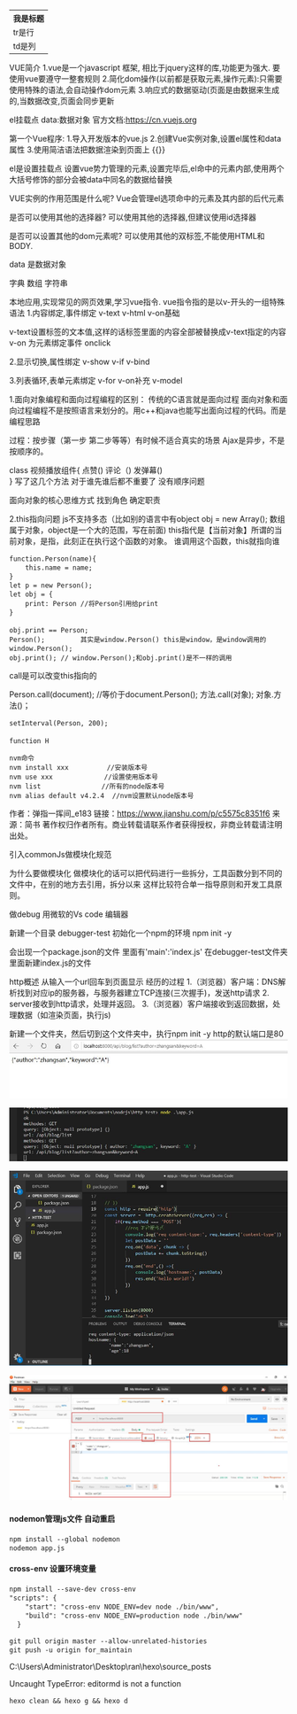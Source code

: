 <table>
        <tr><th>我是标题</th></tr>
        <tr><td>tr是行</td></tr>
        <tr><td>td是列</td></tr>
</table>

VUE简介
1.vue是一个javascript 框架, 相比于jquery这样的库,功能更为强大.
要使用vue要遵守一整套规则
2.简化dom操作(以前都是获取元素,操作元素):只需要使用特殊的语法,会自动操作dom元素
3.响应式的数据驱动(页面是由数据来生成的,当数据改变,页面会同步更新

el挂载点
data:数据对象
官方文档:https://cn.vuejs.org

第一个Vue程序:
1.导入开发版本的vue.js
2.创建Vue实例对象,设置el属性和data属性
3.使用简洁语法把数据渲染到页面上  {{}}

el是设置挂载点
设置vue势力管理的元素,设置完毕后,el命中的元素内部,使用两个大括号修饰的部分会被data中同名的数据给替换


VUE实例的作用范围是什么呢?
	Vue会管理el选项命中的元素及其内部的后代元素
	
是否可以使用其他的选择器?
	可以使用其他的选择器,但建议使用id选择器
	
是否可以设置其他的dom元素呢?
	可以使用其他的双标签,不能使用HTML和BODY.


data 是数据对象

字典  数组  字符串



本地应用,实现常见的网页效果,学习vue指令.
vue指令指的是以v-开头的一组特殊语法
1.内容绑定,事件绑定
v-text  v-html  v-on基础

v-text设置标签的文本值,这样的话标签里面的内容全部被替换成v-text指定的内容
v-on 为元素绑定事件
	onclick
	

2.显示切换,属性绑定
v-show  v-if  v-bind

3.列表循环,表单元素绑定
v-for  v-on补充 v-model

1.面向对象编程和面向过程编程的区别：
传统的C语言就是面向过程
面向对象和面向过程编程不是按照语言来划分的。用c++和java也能写出面向过程的代码。而是编程思路

过程：按步骤（第一步  第二步等等）有时候不适合真实的场景
Ajax是异步，不是按顺序的。

class 视频播放组件{
	点赞()
	评论（)
	发弹幕()	
	}
写了这几个方法 对于谁先谁后都不重要了  没有顺序问题


面向对象的核心思维方式  找到角色 确定职责

2.this指向问题
js不支持多态（比如别的语言中有object  obj = new Array(); 数组属于对象，object是一个大的范围，写在前面)
this指代是【当前对象】所谓的当前对象，是指，此刻正在执行这个函数的对象。
谁调用这个函数，this就指向谁

```
function.Person(name){
	this.name = name;
}
let p = new Person();
let obj = {
	print: Person //将Person引用给print
}

obj.print == Person;
Person();         其实是window.Person() this是window，是window调用的
window.Person();
obj.print(); // window.Person();和obj.print()是不一样的调用
```


call是可以改变this指向的

Person.call(document); //等价于document.Person();
方法.call(对象);
对象.方法()；

```
setInterval(Person, 200);

function H
```

```
nvm命令
nvm install xxx 　　　　  //安装版本号
nvm use xxx 　　　　　　  //设置使用版本号
nvm list 　　　　　　　　 //所有的node版本号
nvm alias default v4.2.4  //nvm设置默认node版本号
```

作者：弹指一挥间_e183
链接：https://www.jianshu.com/p/c5575c8351f6
来源：简书
著作权归作者所有。商业转载请联系作者获得授权，非商业转载请注明出处。

引入commonJs做模块化规范

为什么要做模块化  做模块化的话可以把代码进行一些拆分，工具函数分到不同的文件中，在别的地方去引用，拆分以来
这样比较符合单一指导原则和开发工具原则。

做debug   用微软的Vs code 编辑器

新建一个目录  debugger-test
初始化一个npm的环境  npm init -y

会出现一个package.json的文件  里面有'main':'index.js'
在debugger-test文件夹里面新建index.js的文件

http概述
从输入一个url回车到页面显示  经历的过程
1.（浏览器）客户端：DNS解析找到对应ip的服务器，与服务器建立TCP连接(三次握手)，发送http请求
2. server接收到http请求，处理并返回。
3.（浏览器）客户端接收到返回数据，处理数据（如渲染页面，执行js)


新建一个文件夹，然后切到这个文件夹中，执行npm init -y
http的默认端口是80
![](Note_files/1.jpg)

![](Note_files/2.jpg)

![](Note_files/3.jpg)

![](Note_files/4.jpg)


#### nodemon管理js文件 自动重启
```
npm install --global nodemon
nodemon app.js
```
#### cross-env 设置环境变量  
```
npm install --save-dev cross-env
"scripts": {
    "start": "cross-env NODE_ENV=dev node ./bin/www",
    "build": "cross-env NODE_ENV=production node ./bin/www"
  }
```

```
git pull origin master --allow-unrelated-histories
git push -u origin for_maintain
```
 C:\Users\Administrator\Desktop\ran\hexo\source\_posts

Uncaught TypeError: editormd is not a function
```
hexo clean && hexo g && hexo d
```






